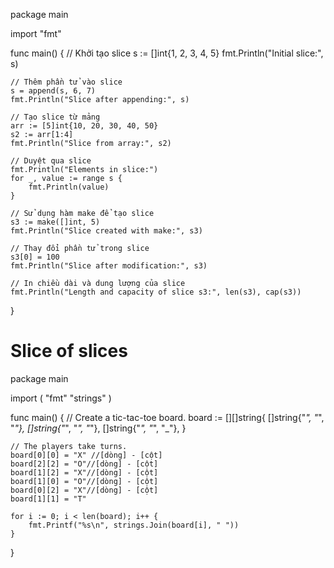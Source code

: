 package main

import "fmt"

func main() {
    // Khởi tạo slice
    s := []int{1, 2, 3, 4, 5}
    fmt.Println("Initial slice:", s)

    // Thêm phần tử vào slice
    s = append(s, 6, 7)
    fmt.Println("Slice after appending:", s)

    // Tạo slice từ mảng
    arr := [5]int{10, 20, 30, 40, 50}
    s2 := arr[1:4]
    fmt.Println("Slice from array:", s2)

    // Duyệt qua slice
    fmt.Println("Elements in slice:")
    for _, value := range s {
        fmt.Println(value)
    }

    // Sử dụng hàm make để tạo slice
    s3 := make([]int, 5)
    fmt.Println("Slice created with make:", s3)

    // Thay đổi phần tử trong slice
    s3[0] = 100
    fmt.Println("Slice after modification:", s3)

    // In chiều dài và dung lượng của slice
    fmt.Println("Length and capacity of slice s3:", len(s3), cap(s3))
}

# Slice of slices 
package main

import (
	"fmt"
	"strings"
)

func main() {
	// Create a tic-tac-toe board.
	board := [][]string{
		[]string{"_", "_", "_"},
		[]string{"_", "_", "_"},
		[]string{"_", "_", "_"},
	}

	// The players take turns.
	board[0][0] = "X" //[dòng] - [cột]
	board[2][2] = "O"//[dòng] - [cột]
	board[1][2] = "X"//[dòng] - [cột]
	board[1][0] = "O"//[dòng] - [cột]
	board[0][2] = "X"//[dòng] - [cột]
	board[1][1] = "T"

	for i := 0; i < len(board); i++ {
		fmt.Printf("%s\n", strings.Join(board[i], " "))
	}
}
